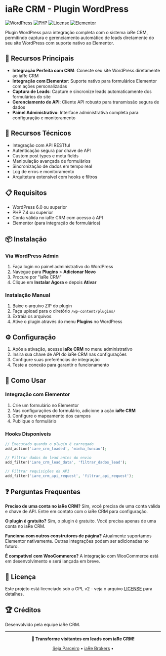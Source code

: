 # iaRe CRM - Plugin WordPress

[![WordPress](https://img.shields.io/badge/WordPress-6.0+-blue.svg)](https://wordpress.org/)
[![PHP](https://img.shields.io/badge/PHP-7.4+-purple.svg)](https://php.net/)
[![License](https://img.shields.io/badge/License-GPL%20v2+-green.svg)](https://www.gnu.org/licenses/gpl-2.0.html)
[![Elementor](https://img.shields.io/badge/Elementor-Compatible-orange.svg)](https://elementor.com/)

Plugin WordPress para integração completa com o sistema iaRe CRM, permitindo captura e gerenciamento automático de leads diretamente do seu site WordPress com suporte nativo ao Elementor.

## 🚀 Recursos Principais

- **Integração Perfeita com CRM**: Conecte seu site WordPress diretamente ao iaRe CRM
- **Integração com Elementor**: Suporte nativo para formulários Elementor com ações personalizadas
- **Captura de Leads**: Capture e sincronize leads automaticamente dos formulários do site
- **Gerenciamento de API**: Cliente API robusto para transmissão segura de dados
- **Painel Administrativo**: Interface administrativa completa para configuração e monitoramento

## 🔧 Recursos Técnicos

- Integração com API RESTful
- Autenticação segura por chave de API
- Custom post types e meta fields
- Manipulação avançada de formulários
- Sincronização de dados em tempo real
- Log de erros e monitoramento
- Arquitetura extensível com hooks e filtros

## 📋 Requisitos

- WordPress 6.0 ou superior
- PHP 7.4 ou superior
- Conta válida no iaRe CRM com acesso à API
- Elementor (para integração de formulários)

## 📦 Instalação

### Via WordPress Admin

1. Faça login no painel administrativo do WordPress
2. Navegue para **Plugins** > **Adicionar Novo**
3. Procure por "iaRe CRM"
4. Clique em **Instalar Agora** e depois **Ativar**

### Instalação Manual

1. Baixe o arquivo ZIP do plugin
2. Faça upload para o diretório `/wp-content/plugins/`
3. Extraia os arquivos
4. Ative o plugin através do menu **Plugins** no WordPress

## ⚙️ Configuração

1. Após a ativação, acesse **iaRe CRM** no menu administrativo
2. Insira sua chave de API do iaRe CRM nas configurações
3. Configure suas preferências de integração
4. Teste a conexão para garantir o funcionamento

## 🎯 Como Usar

### Integração com Elementor

1. Crie um formulário no Elementor
2. Nas configurações do formulário, adicione a ação **iaRe CRM**
3. Configure o mapeamento dos campos
4. Publique o formulário

### Hooks Disponíveis

```php
// Executado quando o plugin é carregado
add_action('iare_crm_loaded', 'minha_funcao');

// Filtrar dados do lead antes do envio
add_filter('iare_crm_lead_data', 'filtrar_dados_lead');

// Filtrar requisições da API
add_filter('iare_crm_api_request', 'filtrar_api_request');
```

## ❓ Perguntas Frequentes

**Preciso de uma conta no iaRe CRM?**
Sim, você precisa de uma conta válida e chave de API. Entre em contato com o iaRe CRM para configuração.

**O plugin é gratuito?**
Sim, o plugin é gratuito. Você precisa apenas de uma conta no iaRe CRM.

**Funciona com outros construtores de página?**
Atualmente suportamos Elementor nativamente. Outras integrações podem ser adicionadas no futuro.

**É compatível com WooCommerce?**
A integração com WooCommerce está em desenvolvimento e será lançada em breve.

## 📄 Licença

Este projeto está licenciado sob a GPL v2 - veja o arquivo [LICENSE](LICENSE) para detalhes.

## 🏆 Créditos

Desenvolvido pela equipe iaRe CRM.

---

<p align="center">
  <strong>🚀 Transforme visitantes em leads com iaRe CRM!</strong>
</p>

<p align="center">
  <a href="https://iare.me/seja-parceiro">Seja Parceiro</a> • 
  <a href="https://iarebrokers.com.br">iaRe Brokers</a> • 
</p> 